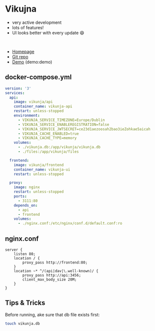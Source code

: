 # Vikujna

- very active development
- lots of features!
- UI looks better with every update 😄

<br>

- [Homepage](https://vikunja.io/)
- [Git repo](https://kolaente.dev/vikunja/)
- [Demo](https://try.vikunja.io/login) (demo:demo)


## docker-compose.yml
```yml
version: '3'
services:
  api:
    image: vikunja/api
    container_name: vikunja-api
    restart: unless-stopped
    environment:
      - VIKUNJA_SERVICE_TIMEZONE=Europe/Dublin
      - VIKUNJA_SERVICE_ENABLEREGISTRATION=false
      - VIKUNJA_SERVICE_JWTSECRET=ce23d1aezoosah2bao3ieZohkae5aicah
      - VIKUNJA_CACHE_ENABLED=true
      - VIKUNJA_CACHE_TYPE=memory
    volumes:
      - ./vikunja.db:/app/vikunja/vikunja.db
      - ./files:/app/vikunja/files

  frontend:
    image: vikunja/frontend
    container_name: vikunja-ui
    restart: unless-stopped

  proxy:
    image: nginx
    restart: unless-stopped
    ports:
      - 3111:80
    depends_on:
      - api
      - frontend
    volumes:
      - ./nginx.conf:/etc/nginx/conf.d/default.conf:ro
```

## nginx.conf
```nginx
server {
    listen 80;
    location / {
        proxy_pass http://frontend:80;
    }
    location ~* ^/(api|dav|\.well-known)/ {
        proxy_pass http://api:3456;
        client_max_body_size 20M;
    }
}
```


## Tips & Tricks
Before running, ake sure that db file exists first:
```sh
touch vikunja.db
```
